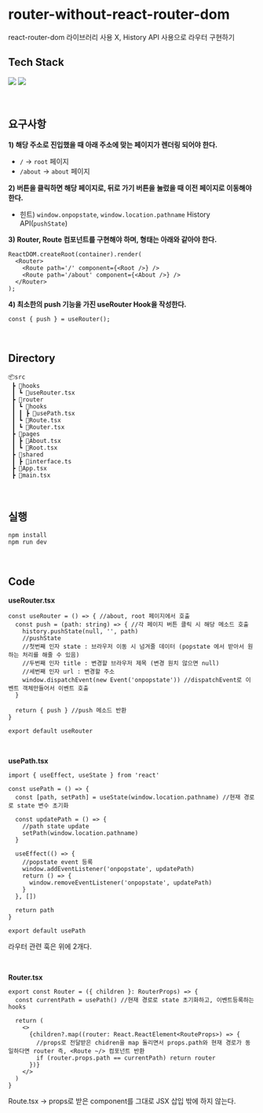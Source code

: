 # router-without-react-router-dom
react-router-dom 라이브러리 사용 X, History API 사용으로 라우터 구현하기
<br />
## Tech Stack
<p>
  <img src="https://img.shields.io/badge/TypeScript-5587ED?style=flat-square&logo=TypeScript&logoColor=white"/> 
  <img src="https://img.shields.io/badge/React-61DAFB?style=flat-squar&logo=react&logoColor=black"> 
</p>

<br />

## 요구사항

**1) 해당 주소로 진입했을 때 아래 주소에 맞는 페이지가 렌더링 되어야 한다.**

- `/` → `root` 페이지
- `/about` → `about` 페이지

**2) 버튼을 클릭하면 해당 페이지로, 뒤로 가기 버튼을 눌렀을 때 이전 페이지로 이동해야 한다.**

- 힌트) `window.onpopstate`, `window.location.pathname` History API(`pushState`)

**3) Router, Route 컴포넌트를 구현해야 하며, 형태는 아래와 같아야 한다.**

```tsx
ReactDOM.createRoot(container).render(
  <Router>
    <Route path='/' component={<Root />} />
    <Route path='/about' component={<About />} />
  </Router>
);
```

**4) 최소한의 push 기능을 가진 useRouter Hook을 작성한다.**

```tsx
const { push } = useRouter();
```

<br />

## Directory

```
📦src
 ┣ 📂hooks
 ┃ ┗ 📜useRouter.tsx
 ┣ 📂router
 ┃ ┗ 📂hooks
 ┃ ┃ ┣ 📜usePath.tsx
 ┃ ┗ 📜Route.tsx
 ┃ ┗ 📜Router.tsx
 ┣ 📂pages
 ┃ ┣ 📜About.tsx
 ┃ ┗ 📜Root.tsx
 ┣ 📂shared
 ┃ ┣ 📜interface.ts
 ┣ 📜App.tsx
 ┣ 📜main.tsx

```
<br />

## 실행

```
npm install
npm run dev
```
<br />

## Code

**useRouter.tsx**
```
const useRouter = () => { //about, root 페이지에서 호출
  const push = (path: string) => { //각 페이지 버튼 클릭 시 해당 메소드 호출
    history.pushState(null, '', path)
    //pushState
    //첫번째 인자 state : 브라우저 이동 시 넘겨줄 데이터 (popstate 에서 받아서 원하는 처리를 해줄 수 있음)
    //두번째 인자 title : 변경할 브라우저 제목 (변경 원치 않으면 null)
    //세번째 인자 url : 변경할 주소
    window.dispatchEvent(new Event('onpopstate')) //dispatchEvent로 이벤트 객체만들어서 이벤트 호출
  }

  return { push } //push 메소드 반환
}

export default useRouter
```
<br />

**usePath.tsx**
```
import { useEffect, useState } from 'react'

const usePath = () => {
  const [path, setPath] = useState(window.location.pathname) //현재 경로로 state 변수 초기화

  const updatePath = () => {
    //path state update
    setPath(window.location.pathname)
  }

  useEffect(() => {
    //popstate event 등록
    window.addEventListener('onpopstate', updatePath)
    return () => {
      window.removeEventListener('onpopstate', updatePath)
    }
  }, [])

  return path
}

export default usePath
```

라우터 관련 훅은 위에 2개다.


<br />

**Router.tsx**

```
export const Router = ({ children }: RouterProps) => {
  const currentPath = usePath() //현재 경로로 state 초기화하고, 이벤트등록하는 hooks

  return (
    <>
      {children?.map((router: React.ReactElement<RouteProps>) => {
        //props로 전달받은 chidren을 map 돌리면서 props.path와 현재 경로가 동일하다면 router 즉, <Route ~/> 컴포넌트 반환
        if (router.props.path == currentPath) return router
      })}
    </>
  )
}
```


Route.tsx
-> props로 받은 component를 그대로 JSX 삽입 밖에 하지 않는다.
